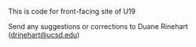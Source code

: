 This is code for front-facing site of U19

Send any suggestions or corrections to Duane Rinehart (drinehart@ucsd.edu)
